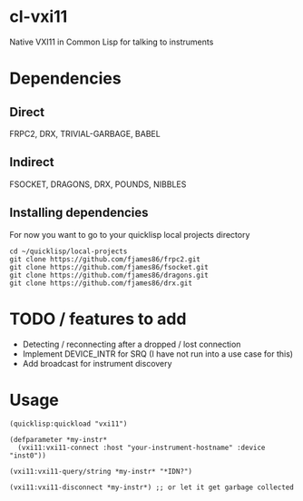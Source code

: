 # cl-vxi11
Native VXI11 in Common Lisp for talking to instruments

# Dependencies

## Direct

FRPC2, DRX, TRIVIAL-GARBAGE, BABEL

## Indirect

FSOCKET, DRAGONS, DRX, POUNDS, NIBBLES

## Installing dependencies

For now you want to go to your quicklisp local projects directory

    cd ~/quicklisp/local-projects
    git clone https://github.com/fjames86/frpc2.git
    git clone https://github.com/fjames86/fsocket.git
    git clone https://github.com/fjames86/dragons.git
    git clone https://github.com/fjames86/drx.git

# TODO / features to add

* Detecting / reconnecting after a dropped / lost connection
* Implement DEVICE_INTR for SRQ (I have not run into a use case for this)
* Add broadcast for instrument discovery

# Usage

    (quicklisp:quickload "vxi11")

    (defparameter *my-instr*
      (vxi11:vxi11-connect :host "your-instrument-hostname" :device "inst0"))

    (vxi11:vxi11-query/string *my-instr* "*IDN?")

    (vxi11:vxi11-disconnect *my-instr*) ;; or let it get garbage collected
